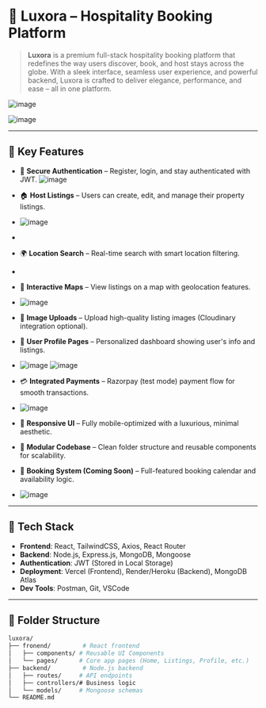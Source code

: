 # 🏡 Luxora – Hospitality Booking Platform

> **Luxora** is a premium full-stack hospitality booking platform that redefines the way users discover, book, and host stays across the globe. With a sleek interface, seamless user experience, and powerful backend, Luxora is crafted to deliver elegance, performance, and ease – all in one platform.

![image](https://github.com/user-attachments/assets/001b7779-1a0e-4e40-a0eb-7d2fdd7471b3)

![image](https://github.com/user-attachments/assets/1489f07f-70f4-4c58-8314-22b950666ae4)

---

## 🚀 Key Features

- 🔐 **Secure Authentication** – Register, login, and stay authenticated with JWT.
![image](https://github.com/user-attachments/assets/c8267abb-a50f-41c6-be9c-f358c1777a44)

 
- 🏠 **Host Listings** – Users can create, edit, and manage their property listings.
- ![image](https://github.com/user-attachments/assets/6aff2b29-d25e-4697-892d-4f14ca78fd0c)

-  
- 🌍 **Location Search** – Real-time search with smart location filtering.
- 
- 🧭 **Interactive Maps** – View listings on a map with geolocation features.
- ![image](https://github.com/user-attachments/assets/d613aee2-f6bb-4299-8874-473cecd07c76)

- 📸 **Image Uploads** – Upload high-quality listing images (Cloudinary integration optional).  
- 👤 **User Profile Pages** – Personalized dashboard showing user's info and listings.
- ![image](https://github.com/user-attachments/assets/08407c2a-9669-4261-868d-f66653e65f11)
![image](https://github.com/user-attachments/assets/13140c42-b816-4b25-9d6c-ca758bd85c8d)
 
- 💳 **Integrated Payments** – Razorpay (test mode) payment flow for smooth transactions.
- ![image](https://github.com/user-attachments/assets/869d7cf0-c94e-42fd-99ce-229cf43b894d)

- 📱 **Responsive UI** – Fully mobile-optimized with a luxurious, minimal aesthetic.  
- 🧱 **Modular Codebase** – Clean folder structure and reusable components for scalability.  
- 📅 **Booking System (Coming Soon)** – Full-featured booking calendar and availability logic.
- ![image](https://github.com/user-attachments/assets/66fbd379-5408-41f8-808b-c83f4bdb1be3)


---

## 🧰 Tech Stack

- **Frontend**: React, TailwindCSS, Axios, React Router  
- **Backend**: Node.js, Express.js, MongoDB, Mongoose  
- **Authentication**: JWT (Stored in Local Storage)  
- **Deployment**: Vercel (Frontend), Render/Heroku (Backend), MongoDB Atlas  
- **Dev Tools**: Postman, Git, VSCode  

---

## 📁 Folder Structure

```bash
luxora/
├── fronend/         # React frontend
│   ├── components/ # Reusable UI Components
│   └── pages/      # Core app pages (Home, Listings, Profile, etc.)
├── backend/         # Node.js backend
│   ├── routes/     # API endpoints
│   ├── controllers/# Business logic
│   └── models/     # Mongoose schemas
└── README.md

